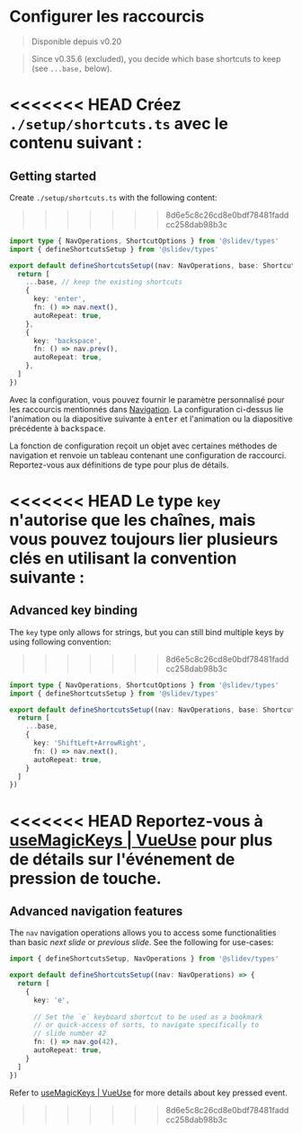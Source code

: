 # Configurer les raccourcis

> Disponible depuis v0.20

> Since v0.35.6 (excluded), you decide which base shortcuts to keep (see `...base,` below).

<Environment type="client" />

<<<<<<< HEAD
Créez `./setup/shortcuts.ts` avec le contenu suivant :
=======
## Getting started

Create `./setup/shortcuts.ts` with the following content:
>>>>>>> 8d6e5c8c26cd8e0bdf78481faddcc258dab98b3c

```ts
import type { NavOperations, ShortcutOptions } from '@slidev/types'
import { defineShortcutsSetup } from '@slidev/types'

export default defineShortcutsSetup((nav: NavOperations, base: ShortcutOptions[]) => {
  return [
    ...base, // keep the existing shortcuts
    {
      key: 'enter',
      fn: () => nav.next(),
      autoRepeat: true,
    },
    {
      key: 'backspace',
      fn: () => nav.prev(),
      autoRepeat: true,
    },
  ]
})
```

Avec la configuration, vous pouvez fournir le paramètre personnalisé pour les raccourcis mentionnés dans [Navigation](/guide/navigation#navigation-bar). La configuration ci-dessus lie l'animation ou la diapositive suivante à <kbd>enter</kbd> et l'animation ou la diapositive précédente à <kbd>backspace</kbd>.

La fonction de configuration reçoit un objet avec certaines méthodes de navigation et renvoie un tableau contenant une configuration de raccourci. Reportez-vous aux définitions de type pour plus de détails.

<<<<<<< HEAD
Le type `key` n'autorise que les chaînes, mais vous pouvez toujours lier plusieurs clés en utilisant la convention suivante :
=======
## Advanced key binding

The `key` type only allows for strings, but you can still bind multiple keys by using following convention:
>>>>>>> 8d6e5c8c26cd8e0bdf78481faddcc258dab98b3c

```ts
import type { NavOperations, ShortcutOptions } from '@slidev/types'
import { defineShortcutsSetup } from '@slidev/types'

export default defineShortcutsSetup((nav: NavOperations, base: ShortcutOptions[]) => {
  return [
    ...base,
    {
      key: 'ShiftLeft+ArrowRight',
      fn: () => nav.next(),
      autoRepeat: true,
    }
  ]
})
```

<<<<<<< HEAD
Reportez-vous à [useMagicKeys | VueUse](https://vueuse.org/core/useMagicKeys/) pour plus de détails sur l'événement de pression de touche.
=======
## Advanced navigation features

The `nav` navigation operations allows you to access some functionalities than basic _next slide_ or _previous slide_. See the following for use-cases:

```ts
import { defineShortcutsSetup, NavOperations } from '@slidev/types'

export default defineShortcutsSetup((nav: NavOperations) => {
  return [
    {
      key: 'e',
      
      // Set the `e` keyboard shortcut to be used as a bookmark
      // or quick-access of sorts, to navigate specifically to
      // slide number 42
      fn: () => nav.go(42),
      autoRepeat: true,
    }
  ]
})
```

Refer to [useMagicKeys | VueUse](https://vueuse.org/core/useMagicKeys/) for more details about key pressed event.
>>>>>>> 8d6e5c8c26cd8e0bdf78481faddcc258dab98b3c
